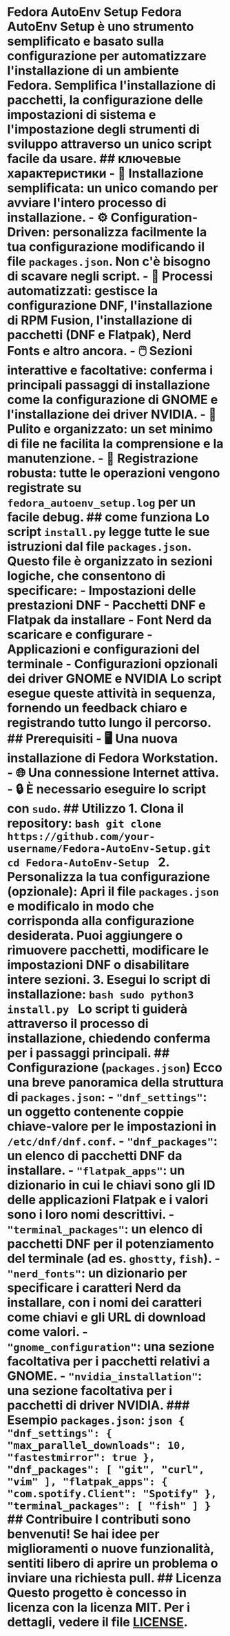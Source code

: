#  Fedora AutoEnv Setup  Fedora AutoEnv Setup è uno strumento semplificato e basato sulla configurazione per automatizzare l'installazione di un ambiente Fedora. Semplifica l'installazione di pacchetti, la configurazione delle impostazioni di sistema e l'impostazione degli strumenti di sviluppo attraverso un unico script facile da usare. ##  ключевые характеристики - 🚀 **Installazione semplificata**: un unico comando per avviare l'intero processo di installazione. - ⚙️ **Configuration-Driven**: personalizza facilmente la tua configurazione modificando il file `packages.json`. Non c'è bisogno di scavare negli script. - 🤖 **Processi automatizzati**: gestisce la configurazione DNF, l'installazione di RPM Fusion, l'installazione di pacchetti (DNF e Flatpak), Nerd Fonts e altro ancora. - 🖱️ **Sezioni interattive e facoltative**: conferma i principali passaggi di installazione come la configurazione di GNOME e l'installazione dei driver NVIDIA. - 🧹 **Pulito e organizzato**: un set minimo di file ne facilita la comprensione e la manutenzione. - 📝 **Registrazione robusta**: tutte le operazioni vengono registrate su `fedora_autoenv_setup.log` per un facile debug. ## come funziona Lo script `install.py` legge tutte le sue istruzioni dal file `packages.json`. Questo file è organizzato in sezioni logiche, che consentono di specificare: - Impostazioni delle prestazioni DNF - Pacchetti DNF e Flatpak da installare - Font Nerd da scaricare e configurare - Applicazioni e configurazioni del terminale - Configurazioni opzionali dei driver GNOME e NVIDIA Lo script esegue queste attività in sequenza, fornendo un feedback chiaro e registrando tutto lungo il percorso. ## Prerequisiti - 🖥️ Una nuova installazione di Fedora Workstation. - 🌐 Una connessione Internet attiva. - 🔒 È necessario eseguire lo script con `sudo`. ## Utilizzo 1. **Clona il repository:** ```bash git clone https://github.com/your-username/Fedora-AutoEnv-Setup.git cd Fedora-AutoEnv-Setup ``` 2. **Personalizza la tua configurazione (opzionale):** Apri il file `packages.json` e modificalo in modo che corrisponda alla configurazione desiderata. Puoi aggiungere o rimuovere pacchetti, modificare le impostazioni DNF o disabilitare intere sezioni. 3. **Esegui lo script di installazione:** ```bash sudo python3 install.py ``` Lo script ti guiderà attraverso il processo di installazione, chiedendo conferma per i passaggi principali. ## Configurazione (`packages.json`) Ecco una breve panoramica della struttura di `packages.json`: - `"dnf_settings"`: un oggetto contenente coppie chiave-valore per le impostazioni in `/etc/dnf/dnf.conf`. - `"dnf_packages"`: un elenco di pacchetti DNF da installare. - `"flatpak_apps"`: un dizionario in cui le chiavi sono gli ID delle applicazioni Flatpak e i valori sono i loro nomi descrittivi. - `"terminal_packages"`: un elenco di pacchetti DNF per il potenziamento del terminale (ad es. `ghostty`, `fish`). - `"nerd_fonts"`: un dizionario per specificare i caratteri Nerd da installare, con i nomi dei caratteri come chiavi e gli URL di download come valori. - `"gnome_configuration"`: una sezione facoltativa per i pacchetti relativi a GNOME. - `"nvidia_installation"`: una sezione facoltativa per i pacchetti di driver NVIDIA. ### Esempio `packages.json`: ```json { "dnf_settings": { "max_parallel_downloads": 10, "fastestmirror": true }, "dnf_packages": [ "git", "curl", "vim" ], "flatpak_apps": { "com.spotify.Client": "Spotify" }, "terminal_packages": [ "fish" ] } ``` ## Contribuire I contributi sono benvenuti! Se hai idee per miglioramenti o nuove funzionalità, sentiti libero di aprire un problema o inviare una richiesta pull. ## Licenza Questo progetto è concesso in licenza con la licenza MIT. Per i dettagli, vedere il file [LICENSE](LICENSE).
